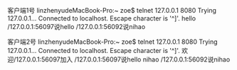 客户端1号
linzhenyudeMacBook-Pro:~ zoe$ telnet 127.0.0.1 8080
Trying 127.0.0.1...
Connected to localhost.
Escape character is '^]'.
hello 
/127.0.0.1:56097说hello
/127.0.0.1:56092说nihao

客户端2号
linzhenyudeMacBook-Pro:~ zoe$ telnet 127.0.0.1 8080
Trying 127.0.0.1...
Connected to localhost.
Escape character is '^]'.
欢迎/127.0.0.1:56097加入
/127.0.0.1:56097说hello
nihao
/127.0.0.1:56092说nihao